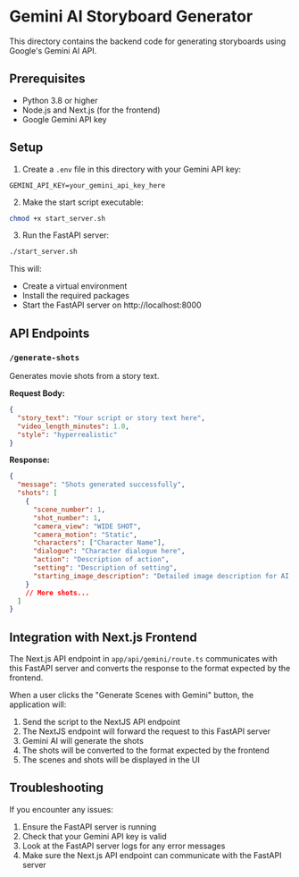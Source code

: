 # Gemini AI Storyboard Generator

This directory contains the backend code for generating storyboards using Google's Gemini AI API.

## Prerequisites

- Python 3.8 or higher
- Node.js and Next.js (for the frontend)
- Google Gemini API key

## Setup

1. Create a `.env` file in this directory with your Gemini API key:

```
GEMINI_API_KEY=your_gemini_api_key_here
```

2. Make the start script executable:

```bash
chmod +x start_server.sh
```

3. Run the FastAPI server:

```bash
./start_server.sh
```

This will:
- Create a virtual environment
- Install the required packages
- Start the FastAPI server on http://localhost:8000

## API Endpoints

### `/generate-shots`

Generates movie shots from a story text.

**Request Body:**
```json
{
  "story_text": "Your script or story text here",
  "video_length_minutes": 1.0,
  "style": "hyperrealistic"
}
```

**Response:**
```json
{
  "message": "Shots generated successfully",
  "shots": [
    {
      "scene_number": 1,
      "shot_number": 1,
      "camera_view": "WIDE SHOT",
      "camera_motion": "Static",
      "characters": ["Character Name"],
      "dialogue": "Character dialogue here",
      "action": "Description of action",
      "setting": "Description of setting",
      "starting_image_description": "Detailed image description for AI generation"
    }
    // More shots...
  ]
}
```

## Integration with Next.js Frontend

The Next.js API endpoint in `app/api/gemini/route.ts` communicates with this FastAPI server and converts the response to the format expected by the frontend.

When a user clicks the "Generate Scenes with Gemini" button, the application will:

1. Send the script to the NextJS API endpoint
2. The NextJS endpoint will forward the request to this FastAPI server
3. Gemini AI will generate the shots
4. The shots will be converted to the format expected by the frontend
5. The scenes and shots will be displayed in the UI

## Troubleshooting

If you encounter any issues:

1. Ensure the FastAPI server is running
2. Check that your Gemini API key is valid
3. Look at the FastAPI server logs for any error messages
4. Make sure the Next.js API endpoint can communicate with the FastAPI server 